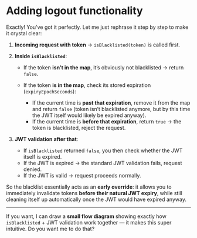 # Adding logout functionality
Exactly! You’ve got it perfectly. Let me just rephrase it step by step to make it crystal clear:

1. **Incoming request with token** → `isBlacklisted(token)` is called first.

2. **Inside `isBlacklisted`**:

    * If the token **isn’t in the map**, it’s obviously not blacklisted → return `false`.
    * If the token **is in the map**, check its stored expiration (`expiryEpochSeconds`):

        * If the current time is **past that expiration**, remove it from the map and return `false` (token isn’t blacklisted anymore, but by this time the JWT itself would likely be expired anyway).
        * If the current time is **before that expiration**, return `true` → the token is blacklisted, reject the request.

3. **JWT validation after that**:

    * If `isBlacklisted` returned `false`, you then check whether the JWT itself is expired.
    * If the JWT is expired → the standard JWT validation fails, request denied.
    * If the JWT is valid → request proceeds normally.

So the blacklist essentially acts as an **early override**: it allows you to immediately invalidate tokens **before their natural JWT expiry**, while still cleaning itself up automatically once the JWT would have expired anyway.

---

If you want, I can draw a **small flow diagram** showing exactly how `isBlacklisted` + JWT validation work together — it makes this super intuitive. Do you want me to do that?
